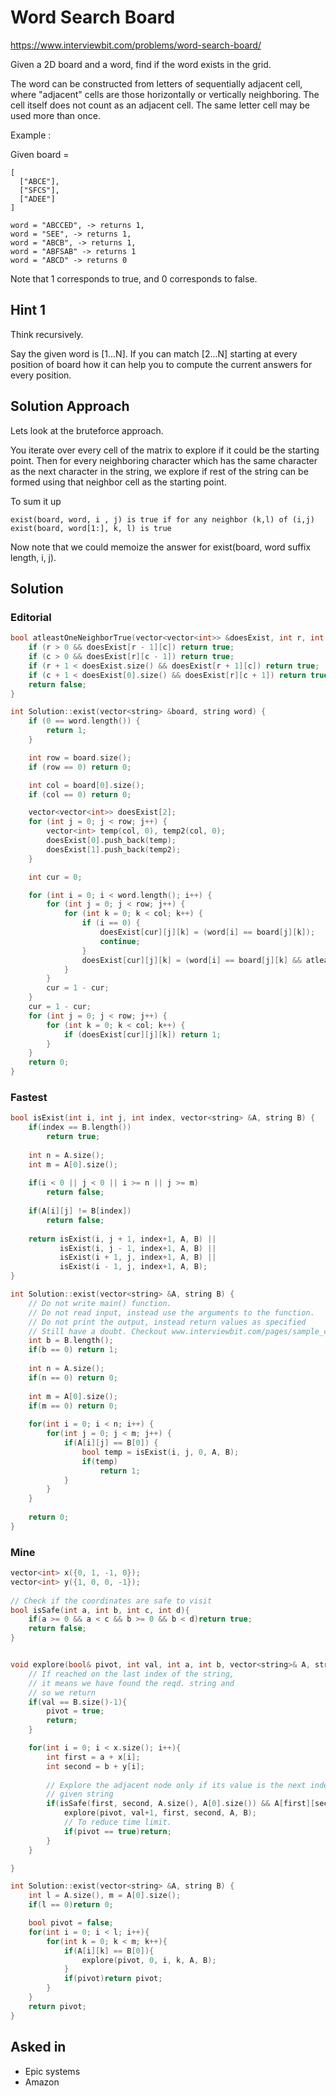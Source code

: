 # Word Search Board

https://www.interviewbit.com/problems/word-search-board/

Given a 2D board and a word, find if the word exists in the grid.

The word can be constructed from letters of sequentially adjacent cell, where "adjacent" cells are those horizontally or vertically neighboring. The cell itself does not count as an adjacent cell. 
The same letter cell may be used more than once.

Example :

Given board =
```
[
  ["ABCE"],
  ["SFCS"],
  ["ADEE"]
]
```
```
word = "ABCCED", -> returns 1,
word = "SEE", -> returns 1,
word = "ABCB", -> returns 1,
word = "ABFSAB" -> returns 1
word = "ABCD" -> returns 0
```
Note that 1 corresponds to true, and 0 corresponds to false.

## Hint 1
Think recursively.

Say the given word is [1...N]. If you can match [2...N] starting at every position of board how it can help you to compute the current answers for every position.

## Solution Approach


Lets look at the bruteforce approach. 

You iterate over every cell of the matrix to explore if it could be the starting point. Then for every neighboring character which has the same character as the next character in the string, we explore if rest of the string can be formed using that neighbor cell as the starting point.

To sum it up
```
exist(board, word, i , j) is true if for any neighbor (k,l) of (i,j) 
exist(board, word[1:], k, l) is true
```

Now note that we could memoize the answer for exist(board, word suffix length, i, j).


## Solution

### Editorial
```cpp
bool atleastOneNeighborTrue(vector<vector<int>> &doesExist, int r, int c) {
    if (r > 0 && doesExist[r - 1][c]) return true;
    if (c > 0 && doesExist[r][c - 1]) return true;
    if (r + 1 < doesExist.size() && doesExist[r + 1][c]) return true;
    if (c + 1 < doesExist[0].size() && doesExist[r][c + 1]) return true;
    return false;
}

int Solution::exist(vector<string> &board, string word) {
    if (0 == word.length()) {
        return 1;
    }

    int row = board.size();
    if (row == 0) return 0;

    int col = board[0].size();
    if (col == 0) return 0;

    vector<vector<int>> doesExist[2];
    for (int j = 0; j < row; j++) {
        vector<int> temp(col, 0), temp2(col, 0);
        doesExist[0].push_back(temp);
        doesExist[1].push_back(temp2);
    }

    int cur = 0;

    for (int i = 0; i < word.length(); i++) {
        for (int j = 0; j < row; j++) {
            for (int k = 0; k < col; k++) {
                if (i == 0) {
                    doesExist[cur][j][k] = (word[i] == board[j][k]);
                    continue;
                }
                doesExist[cur][j][k] = (word[i] == board[j][k] && atleastOneNeighborTrue(doesExist[1 - cur], j, k));
            }
        }
        cur = 1 - cur;
    }
    cur = 1 - cur;
    for (int j = 0; j < row; j++) {
        for (int k = 0; k < col; k++) {
            if (doesExist[cur][j][k]) return 1;
        }
    }
    return 0;
}
```

### Fastest
```cpp
bool isExist(int i, int j, int index, vector<string> &A, string B) {
    if(index == B.length())
        return true;
        
    int n = A.size();
    int m = A[0].size();
    
    if(i < 0 || j < 0 || i >= n || j >= m)
        return false;
    
    if(A[i][j] != B[index])
        return false;
    
    return isExist(i, j + 1, index+1, A, B) ||
           isExist(i, j - 1, index+1, A, B) ||
           isExist(i + 1, j, index+1, A, B) ||
           isExist(i - 1, j, index+1, A, B);
}

int Solution::exist(vector<string> &A, string B) {
    // Do not write main() function.
    // Do not read input, instead use the arguments to the function.
    // Do not print the output, instead return values as specified
    // Still have a doubt. Checkout www.interviewbit.com/pages/sample_codes/ for more details
    int b = B.length();
    if(b == 0) return 1;
        
    int n = A.size();
    if(n == 0) return 0;
    
    int m = A[0].size();
    if(m == 0) return 0;
    
    for(int i = 0; i < n; i++) {
        for(int j = 0; j < m; j++) {
            if(A[i][j] == B[0]) {
                bool temp = isExist(i, j, 0, A, B);
                if(temp)
                    return 1;
            }
        }
    }
    
    return 0;
}


```

### Mine

```cpp
vector<int> x({0, 1, -1, 0});
vector<int> y({1, 0, 0, -1});
 
// Check if the coordinates are safe to visit
bool isSafe(int a, int b, int c, int d){
    if(a >= 0 && a < c && b >= 0 && b < d)return true;
    return false;
}


void explore(bool& pivot, int val, int a, int b, vector<string>& A, string B){
    // If reached on the last index of the string,
    // it means we have found the reqd. string and 
    // so we return
    if(val == B.size()-1){
        pivot = true;
        return;
    }

    for(int i = 0; i < x.size(); i++){
        int first = a + x[i];
        int second = b + y[i];
        
        // Explore the adjacent node only if its value is the next index in the
        // given string
        if(isSafe(first, second, A.size(), A[0].size()) && A[first][second] == B[val+1]){
            explore(pivot, val+1, first, second, A, B);
            // To reduce time limit.
            if(pivot == true)return;
        }
    }

}

int Solution::exist(vector<string> &A, string B) {
    int l = A.size(), m = A[0].size();
    if(l == 0)return 0;

    bool pivot = false;
    for(int i = 0; i < l; i++){
        for(int k = 0; k < m; k++){
            if(A[i][k] == B[0]){
                explore(pivot, 0, i, k, A, B);
            }
            if(pivot)return pivot;
        }
    }
    return pivot;
}

```

## Asked in
* Epic systems
* Amazon

